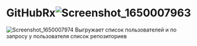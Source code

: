 # GitHubRx![Screenshot_1650007963](https://user-images.githubusercontent.com/68413503/163725637-e36e216f-43d4-4f7a-be81-15ce960958ae.png)
![Screenshot_1650007974](https://user-images.githubusercontent.com/68413503/163725638-eb02b0cb-2116-4a87-89f1-7fd1954f8c68.png)
Выгружает список пользователей и по запросу у пользователя список репозиториев
